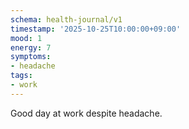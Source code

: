 ```yaml
---
schema: health-journal/v1
timestamp: '2025-10-25T10:00:00+09:00'
mood: 1
energy: 7
symptoms:
- headache
tags:
- work
---
```

Good day at work despite headache.
